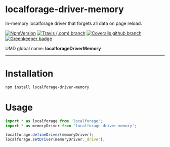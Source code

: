 # localforage-driver-memory

In-memory localforage driver that forgets all data on page reload.

[![NpmVersion](https://img.shields.io/npm/v/localforage-driver-memory.svg?style=flat-square)](https://www.npmjs.com/package/localforage-driver-memory)
[![Travis (.com) branch](https://img.shields.io/travis/com/Alorel/localforage-driver-memory/1.0.1.svg?style=flat-square)](https://travis-ci.com/Alorel/localforage-driver-memory)
[![Coveralls github branch](https://img.shields.io/coveralls/github/Alorel/localforage-driver-memory/1.0.1.svg?style=flat-square)](https://coveralls.io/github/Alorel/localforage-driver-memory)
[![Greenkeeper badge](https://badges.greenkeeper.io/Alorel/localforage-driver-memory.svg)](https://greenkeeper.io/)

UMD global name: **localforageDriverMemory**

---

# Installation

```bash
npm install localforage-driver-memory
```

# Usage

```javascript
import * as localforage from 'localforage';
import * as memoryDriver from 'localforage-driver-memory';

localforage.defineDriver(memoryDriver);
localforage.setDriver(memoryDriver._driver);

```

